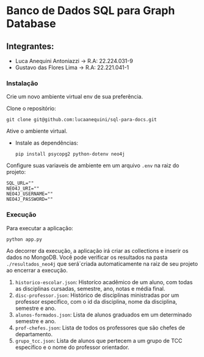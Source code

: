 # Banco de Dados SQL para Graph Database

## Integrantes:

- Luca Anequini Antoniazzi -> R.A: 22.224.031-9
- Gustavo das Flores Lima -> R.A: 22.221.041-1

### Instalação

Crie um novo ambiente virtual env de sua preferência.

Clone o repositório:

```
git clone git@github.com:lucaanequini/sql-para-docs.git
```

Ative o ambiente virtual.

- Instale as dependências:

  ```
  pip install psycopg2 python-dotenv neo4j
  ```

Configure suas variaveis de ambiente em um arquivo `.env` na raiz do projeto:

```
SQL_URL=""
NEO4J_URI=""
NEO4J_USERNAME=""
NEO4J_PASSWORD=""
```

### Execução

Para executar a aplicação:

```
python app.py
```

Ao decorrer da execução, a aplicação irá criar as collections e inserir os dados no MongoDB. Você pode verificar os resultados na pasta `./resultados_neo4j` que será´criada automaticamente na raiz de seu projeto ao encerrar a execução.

1. `historico-escolar.json`: Historíco acadêmico de um aluno, com todas as disciplinas cursadas, semestre, ano, notas e média final.
2. `disc-professor.json`: Histórico de disciplinas ministradas por um professor específico, com o id da disciplina, nome da disciplina, semestre e ano.
3. `alunos-formados.json`: Lista de alunos graduados em um determinado semestre e ano.
4. `prof-chefes.json`: Lista de todos os professores que são chefes de departamento.
5. `grupo_tcc.json`: Lista de alunos que pertecem a um grupo de TCC específico e o nome do professor orientador.
